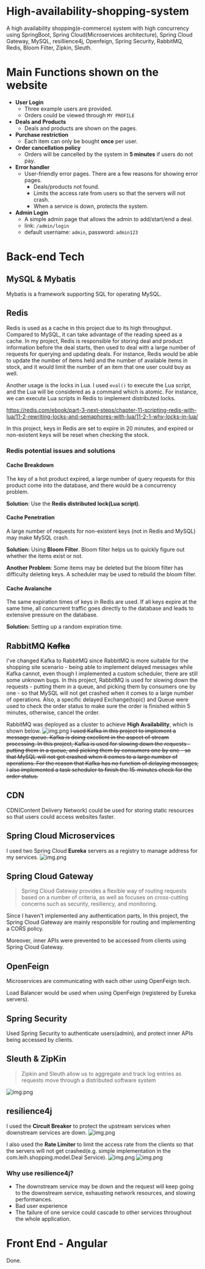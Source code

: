# High-availability-shopping-system
A high availability shopping(e-commerce) system with high concurrency using SpringBoot, Spring Cloud(Microservices architecture), Spring Cloud Gateway, MySQL, resillience4j, Openfeign, Spring Security, RabbitMQ, Redis, Bloom Filter, Zipkin, Sleuth.
# Main Functions shown on the website

- **User Login**
  - Three example users are provided.
  - Orders could be viewed through `MY PROFILE`
- **Deals and Products**
  - Deals and products are shown on the pages.
- **Purchase restriction**
  - Each item can only be bought **once** per user.
- **Order cancellation policy**
  - Orders will be cancelled by the system in **5 minutes** if users do not pay.
- **Error handler**
  - User-friendly error pages. There are a few reasons for showing error pages.
    - Deals/products not found.
    - Limits the access rate from users so that the servers will not crash.
    - When a service is down, protects the system.
- **Admin Login**
  - A simple admin page that allows the admin to add/start/end a deal.
  - link: `/admin/login`
  - default username: `admin`, password: `admin123`
# Back-end Tech

## MySQL & Mybatis
Mybatis is a framework supporting SQL for operating MySQL.

## Redis
Redis is used as a cache in this project due to its high throughput. Compared to MySQL, it can take advantage of the reading speed as a cache. In my project, Redis is responsible for storing deal and product information before the deal starts, then used to deal with a large number of requests for querying and updating deals. For instance, Redis would be able to update the number of items held and the number of available items in stock, and it would limit the number of an item that one user could buy as well.

Another usage is the locks in Lua. I used `eval()` to execute the Lua script, and the Lua will be considered as a command which is atomic. For instance, we can execute Lua scripts in Redis to implement distributed locks.

https://redis.com/ebook/part-3-next-steps/chapter-11-scripting-redis-with-lua/11-2-rewriting-locks-and-semaphores-with-lua/11-2-1-why-locks-in-lua/

In this project, keys in Redis are set to expire in 20 minutes, and expired or non-existent keys will be reset when checking the stock.

### Redis potential issues and solutions
#### Cache Breakdown
The key of a hot product expired, a large number of query requests for this product come into the database, and there would be a concurrency problem.

**Solution**: Use the **Redis distributed lock(Lua script)**.

#### Cache Penetration
A large number of requests for non-existent keys (not in Redis and MySQL) may make MySQL crash.

**Solution:** Using **Bloom Filter**. Bloom filter helps us to quickly figure out whether the items exist or not.

**Another Problem**: Some items may be deleted but the bloom filter has difficulty deleting keys. A scheduler may be used to rebuild the bloom filter.

#### Cache Avalanche

The same expiration times of keys in Redis are used. If all keys expire at the same time, all concurrent traffic goes directly to the database and leads to extensive pressure on the database.

**Solution:** Setting up a random expiration time.

## RabbitMQ ~~Kafka~~
I've changed Kafka to RabbitMQ since RabbitMQ is more suitable for the shopping site scenario - being able to implement delayed messages while Kafka cannot, even though I implemented a custom scheduler, there are still some unknown bugs.
In this project, RabbitMQ is used for slowing down the requests - putting them in a queue, and picking them by consumers one by one - so that MySQL will not get crashed when it comes to a large number of operations.
Also, a specific delayed Exchange(topic) and Queue were used to check the order status to make sure the order is finished within 5 minutes, otherwise, cancel the order.

RabbitMQ was deployed as a cluster to achieve **High Availability**, which is shown below.
![img.png](images/rabbit.png)
~~I used Kafka in this project to implement a message queue. Kafka is doing excellent in the aspect of stream processing. In this project, Kafka is used for slowing down the requests - putting them in a queue, and picking them by consumers one by one - so that MySQL will not get crashed when it comes to a large number of operations. For the reason that Kafka has no function of delaying messages, I also implemented a task scheduler to finish the 15-minutes check for the order status.~~

## CDN
CDN(Content Delivery Network) could be used for storing static resources so that users could access websites faster.

## Spring Cloud Microservices 

I used two Spring Cloud **Eureka** servers as a registry to manage address for my services.
![img.png](images/eureka.png)

## Spring Cloud Gateway

>Spring Cloud Gateway provides a flexible way of routing requests based on a number of criteria, as well as focuses on cross-cutting concerns such as security, resiliency, and monitoring.

Since I haven't implemented any authentication parts, In this project, the Spring Cloud Gateway are mainly responsible for routing and implementing a CORS policy.

Moreover, inner APIs were prevented to be accessed from clients using Spring Cloud Gateway.

## OpenFeign

Microservices are communicating with each other using OpenFeign tech.

Load Balancer would be used when using OpenFeign (registered by Eureka servers).

## Spring Security
Used Spring Security to authenticate users(admin), and protect inner APIs being accessed by clients.

## Sleuth & ZipKin

>Zipkin and Sleuth allow us to aggregate and track log entries as requests move through a distributed software system

![img.png](images/zipkin.png)


## resilience4j
I used the **Circuit Breaker** to protect the upstream services when downstream services are down.
![img.png](images/circuitBreaker.png)

I also used the **Rate Limiter** to limit the access rate from the clients so that the servers will not get crashed(e.g. simple implementation in the com.leih.shopping.model.Deal Service).
![img.png](images/rateLimiter.png)
![img.png](images/ratelimiter1.png)
### Why use resilience4j?
- The downstream service may be down and the request will keep going to the downstream service, exhausting network resources, and slowing performances.
- Bad user experience
- The failure of one service could cascade to other services throughout the whole application.

# Front End - Angular

Done.